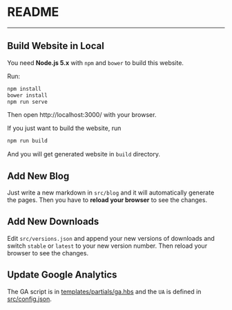 # README
---

## Build Website in Local

You need **Node.js 5.x** with `npm` and `bower` to build this website.

Run:

```bash
npm install
bower install
npm run serve
```

Then open http://localhost:3000/ with your browser.

If you just want to build the website, run

```bash
npm run build
```

And you will get generated website in `build` directory.

## Add New Blog

Just write a new markdown in `src/blog` and it will automatically generate the pages. Then you have to **reload your browser** to see the changes.

## Add New Downloads

Edit `src/versions.json` and append your new versions of downloads and switch `stable` or `latest` to your new version number. Then reload your browser to see the changes.

## Update Google Analytics

The GA script is in [templates/partials/ga.hbs](templates/partials/ga.hbs) and the `UA` is defined in [src/config.json](src/config.json).
